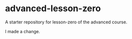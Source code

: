 # advanced-lesson-zero

A starter repository for lesson-zero of the advanced course.

I made a change.
